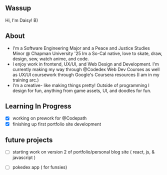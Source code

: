## Wassup  

Hi, I'm Daisy! B)

## About
-  I'm a Software Engineering Major and a Peace and Justice Studies Minor @ Chapman University '25 <break>
    Im a So-Cal native, love to skate, draw, design, sew, watch anime, and code. 
- I enjoy work in frontend, UX/UI, and Web Design and Development.
    I'm currently making my way through @Codedex Web Dev Courses as well as UX/UI coursework through Google's Coursera resources (I am in my training arc.)
- I'm a creative- like making things pretty!
    Outside of programming I design for fun, anything from game assets, UI, and doodles for fun.

## Learning In Progress
- [x] working on prework for @Codepath
- [x] finishing up first portfolio site development

## future projects
- [ ] starting work on version 2 of portfolio/personal blog site ( react, js, & javascript )
- [ ] pokedex app ( for funsies)

